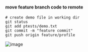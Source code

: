 #### move feature branch code to remote

```
# create demo file in working dir
git status
git add ptests/demo.txt
git commit -m "feature commit"
git push origin feature/profile

```

![image](https://github.com/user-attachments/assets/8074c7c5-2240-43aa-b8f5-91e3ea28cbfa)
